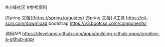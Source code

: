 #小峰社区
#参考资料

[Spring 文档]{https://spring.io/guides}
[Spring 文档]
#工具
https://git-scm.com/dowmload
bootstrap
https://v3.bootcss.com/components/

调用API
https://developer.github.com/apps/building-github-apps/creating-a-github-app/